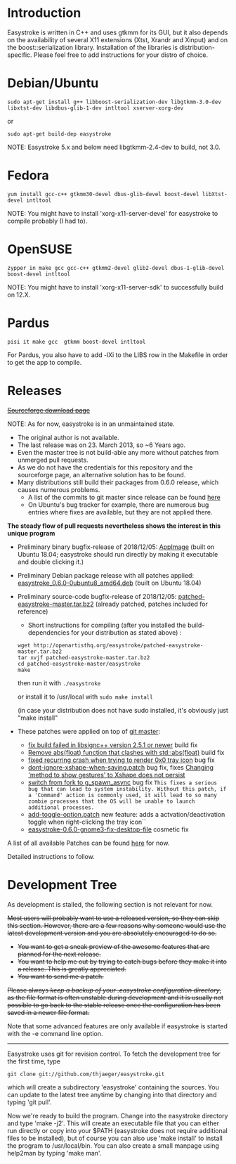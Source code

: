 # Introduction

  Easystroke is written in C++ and uses gtkmm for its GUI, but it also depends on the availability of several X11 extensions (Xtst, Xrandr and Xinput) and on the boost::serialization library. Installation of the libraries is distribution-specific. Please feel free to add instructions for your distro of choice.

# Debian/Ubuntu
	
	sudo apt-get install g++ libboost-serialization-dev libgtkmm-3.0-dev libxtst-dev libdbus-glib-1-dev intltool xserver-xorg-dev

or

	
	sudo apt-get build-dep easystroke
	
NOTE: Easystroke 5.x and below need libgtkmm-2.4-dev to build, not 3.0.

# Fedora
	
	yum install gcc-c++ gtkmm30-devel dbus-glib-devel boost-devel libXtst-devel intltool
	
NOTE: You might have to install 'xorg-x11-server-devel' for easystroke to compile probably (I had to).

# OpenSUSE
	
	zypper in make gcc gcc-c++ gtkmm2-devel glib2-devel dbus-1-glib-devel boost-devel intltool
	
NOTE: You might have to install 'xorg-x11-server-sdk' to successfully build on 12.X.
# Pardus
	
	pisi it make gcc  gtkmm boost-devel intltool
	
For Pardus, you also have to add -lXi to the LIBS row in the Makefile in order to get the app to compile.

# Releases
~~[Sourceforge download page](http://sourceforge.net/project/showfiles.php?group_id=229797)~~

NOTE: As for now, easystroke is in an unmaintained state. 

- The original author is not available. 
- The last release was on 23. March 2013, so ~6 Years ago.
- Even the master tree is not build-able any more without patches from unmerged pull requests. 
- As we do not have the credentials for this repository and the sourceforge page, an alternative solution has to be found. 
- Many distributions still build their packages from 0.6.0 release, which causes numerous problems. 
  - A list of the commits to git master since release can be found [here](https://github.com/thjaeger/easystroke/pull/10#issuecomment-444132355)
  - On Ubuntu's bug tracker for example, there are numerous bug entries where fixes are available, but they are not applied there.

**The steady flow of pull requests nevertheless shows the interest in this unique program**

- Preliminary binary bugfix-release of 2018/12/05: [AppImage](http://openartisthq.org/easystroke/easystroke-0.6.0-1ubuntu12-x86_64.AppImage) (built on Ubuntu 18.04; easystroke should run directly by making it executable and double clicking it.)

- Preliminary Debian package release with all patches applied:
[easystroke_0.6.0-0ubuntu8_amd64.deb](http://openartisthq.org/easystroke/easystroke_0.6.0-0ubuntu8_amd64.deb) (built on Ubuntu 18.04)

- Preliminary source-code bugfix-release of 2018/12/05:  [patched-easystroke-master.tar.bz2](http://openartisthq.org/easystroke/patched-easystroke-master.tar.bz2) (already patched, patches included for reference)

   - Short instructions for compiling (after you installed the build-dependencies for your distribution as stated above) : 

   ```
   wget http://openartisthq.org/easystroke/patched-easystroke-master.tar.bz2
   tar xvjf patched-easystroke-master.tar.bz2
   cd patched-easystroke-master/easystroke
   make
   ```

  then run it with
   `./easystroke`

  or install it to /usr/local with
   `sudo make install` 

  (in case your distribution does not have sudo installed, it's obviously just "make install"





- These patches were applied on top of [git master](https://github.com/thjaeger/easystroke/):

   - [fix build failed in libsignc++ version 2.5.1 or newer](https://github.com/thjaeger/easystroke/pull/9/commits/22b28d25bb696e37e73b4bc641439b3db9f564ed) build fix
   - [Remove abs(float) function that clashes with std::abs(float)](https://github.com/thjaeger/easystroke/pull/8/commits/9e2c32390c5c253aade3bb703e51841748d2c37e) build fix
   - [fixed recurring crash when trying to render 0x0 tray icon](https://github.com/thjaeger/easystroke/pull/10/commits/140b9cae66ba874bf0994eea71210baf417a136e) bug fix
   - [dont-ignore-xshape-when-saving.patch](https://aur.archlinux.org/cgit/aur.git/tree/dont-ignore-xshape-when-saving.patch?h=easystroke-git) bug fix, fixes [Changing 'method to show gestures' to Xshape does not persist](https://bugs.launchpad.net/ubuntu/+source/easystroke/+bug/1728746)
   - [switch from fork to g_spawn_async](https://github.com/thjaeger/easystroke/pull/6/commits/0e60f1630fc6267fcaf287afef3f8c5eaafd3dd9) bug fix `This fixes a serious bug that can lead to system instability. Without this patch, if a 'Command' action is commonly used, it will lead to so many zombie processes that the OS will be unable to launch additional processes.`
   - [add-toggle-option.patch](https://aur.archlinux.org/cgit/aur.git/tree/add-toggle-option.patch?h=easystroke-git) new feature: adds a actvation/deactivation toggle when right-clicking the tray icon``
   - [easystroke-0.6.0-gnome3-fix-desktop-file](https://src.fedoraproject.org/cgit/rpms/easystroke.git/commit/?id=4d59e8e1e849a09887c4588c84a1e1e02c350949) cosmetic fix


A list of all available Patches can be found [here](https://github.com/thjaeger/easystroke/pull/10#issuecomment-444132355) for now.

Detailed instructions to follow.

# Development Tree

As development is stalled, the following section is not relevant for now.

~~Most users will probably want to use a released version, so they can skip this section. However, there are a few reasons why someone would use the latest development version and you are absolutely encouraged to do so.~~

 * ~~You want to get a sneak preview of the awesome features that are planned for the next release.~~
 * ~~You want to help me out by trying to catch bugs before they make it into a release. This is greatly appreciated.~~
 * ~~You want to send me a patch.~~

~~Please always *keep a backup of your .easystroke configuration directory*, as the file format is often unstable during development and it is usually not possible to go back to the stable release once the configuration has been saved in a newer file format.~~

Note that some advanced features are only available if easystroke is started with the -e command line option.
______________________

Easystroke uses git for revision control. To fetch the development tree for the first time, type
	
	git clone git://github.com/thjaeger/easystroke.git
	
which will create a subdirectory 'easystroke' containing the sources. You can update to the latest tree anytime by changing into that directory and typing 'git pull'.

Now we're ready to build the program. Change into the easystroke directory and type 'make -j2'. This will create an executable file that you can either run directly or copy into your $PATH (easystroke does not require additional files to be installed), but of course you can also use 'make install' to install the program to /usr/local/bin. You can also create a small manpage using help2man by typing 'make man'.